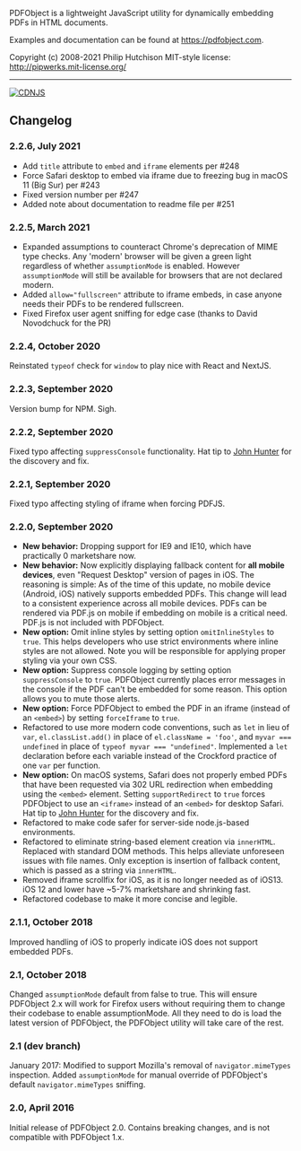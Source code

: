 PDFObject is a lightweight JavaScript utility for dynamically embedding PDFs in HTML documents.

Examples and documentation can be found at https://pdfobject.com.

Copyright (c) 2008-2021 Philip Hutchison
MIT-style license: http://pipwerks.mit-license.org/

-----

[![CDNJS](https://img.shields.io/cdnjs/v/pdfobject.svg)](https://cdnjs.com/libraries/pdfobject/)

## Changelog

### 2.2.6, July 2021
* Add `title` attribute to `embed` and `iframe` elements per #248
* Force Safari desktop to embed via iframe due to freezing bug in macOS 11 (Big Sur) per #243
* Fixed version number per #247
* Added note about documentation to readme file per #251

### 2.2.5, March 2021
* Expanded assumptions to counteract Chrome's deprecation of MIME type checks. Any 'modern' browser will be given a green light regardless of whether `assumptionMode` is enabled. However `assumptionMode` will still be available for browsers that are not declared modern.
* Added `allow="fullscreen"` attribute to iframe embeds, in case anyone needs their PDFs to be rendered fullscreen.
* Fixed Firefox user agent sniffing for edge case (thanks to David Novodchuck for the PR)

### 2.2.4, October 2020
Reinstated `typeof` check for `window` to play nice with React and NextJS.

### 2.2.3, September 2020
Version bump for NPM. Sigh.

### 2.2.2, September 2020
Fixed typo affecting `suppressConsole` functionality. Hat tip to [John Hunter](https://github.com/johnhunter) for the discovery and fix.

### 2.2.1, September 2020
Fixed typo affecting styling of iframe when forcing PDFJS.

### 2.2.0, September 2020
* **New behavior:** Dropping support for IE9 and IE10, which have practically 0 marketshare now.
* **New behavior:** Now explicitly displaying fallback content for **all mobile devices**, even "Request Desktop" version of pages in iOS. The reasoning is simple: As of the time of this update, no mobile device (Android, iOS) natively supports embedded PDFs. This change will lead to a consistent experience across all mobile devices. PDFs can be rendered via PDF.js on mobile if embedding on mobile is a critical need. PDF.js is not included with PDFObject.
* **New option:** Omit inline styles by setting option `omitInlineStyles` to `true`. This helps developers who use strict environments where inline styles are not allowed. Note you will be responsible for applying proper styling via your own CSS.
* **New option:** Suppress console logging by setting option `suppressConsole` to `true`. PDFObject currently places error messages in the console if the PDF can't be embedded for some reason. This option allows you to mute those alerts.
* **New option:** Force PDFObject to embed the PDF in an iframe (instead of an `<embed>`) by setting `forceIframe` to `true`.
* Refactored to use more modern code conventions, such as `let` in lieu of `var`, `el.classList.add()` in place of `el.className = 'foo'`, and `myvar === undefined` in place of `typeof myvar === "undefined"`. Implemented a `let` declaration before each variable instead of the Crockford practice of one `var` per function.
* **New option:** On macOS systems, Safari does not properly embed PDFs that have been requested via 302 URL redirection when embedding using the `<embed>` element. Setting `supportRedirect` to `true` forces PDFObject to use an `<iframe>` instead of an `<embed>` for desktop Safari. Hat tip to [John Hunter](https://github.com/johnhunter) for the discovery and fix.
* Refactored to make code safer for server-side node.js-based environments.
* Refactored to eliminate string-based element creation via `innerHTML`. Replaced with standard DOM methods. This helps alleviate unforeseen issues with file names. Only exception is insertion of fallback content, which is passed as a string via `innerHTML`.
* Removed iframe scrollfix for iOS, as it is no longer needed as of iOS13. iOS 12 and lower have ~5-7% marketshare and shrinking fast.
* Refactored codebase to make it more concise and legible.

### 2.1.1, October 2018
Improved handling of iOS to properly indicate iOS does not support embedded PDFs.

### 2.1, October 2018
Changed `assumptionMode` default from false to true. This will ensure PDFObject 2.x will work for Firefox users without requiring them to change their codebase to enable assumptionMode. All they need to do is load the latest version of PDFObject, the PDFObject utility will take care of the rest.

### 2.1 (dev branch)
January 2017: Modified to support Mozilla's removal of `navigator.mimeTypes` inspection. Added `assumptionMode` for manual override of PDFObject's default `navigator.mimeTypes` sniffing.

### 2.0, April 2016
Initial release of PDFObject 2.0. Contains breaking changes, and is not compatible with PDFObject 1.x.
